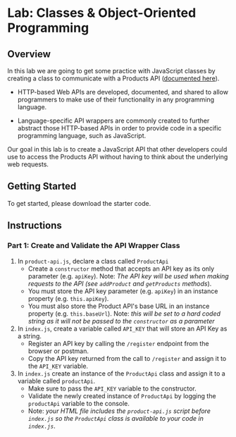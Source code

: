 # Lab: Classes & Object-Oriented Programming

## Overview
In this lab we are going to get some practice with JavaScript classes by creating a class to communicate with a Products API ([documented here](https://bstn-api-lab-f060f124aa11.herokuapp.com/)).

* HTTP-based Web APIs are developed, documented, and shared to allow programmers to make use of their functionality in any programming language.

* Language-specific API wrappers are commonly created to further abstract those HTTP-based APIs in order to provide code in a specific programming language, such as JavaScript.

Our goal in this lab is to create a JavaScript API that other developers could use to access the Products API without having to think about the underlying web requests.

## Getting Started
To get started, please download the starter code.

## Instructions
### Part 1: Create and Validate the API Wrapper Class
1. In `product-api.js`, declare a class called `ProductApi`
    * Create a `constructor` method that accepts an API key as its only parameter (e.g. `apiKey`). Note: _The API key will be used when making requests to the API (see `addProduct` and `getProducts` methods_).
    * You must store the API key parameter (e.g. `apiKey`) in an instance property (e.g. `this.apiKey`).
    * You must also store the Product API's base URL in an instance property (e.g. `this.baseUrl`). Note: _this will be set to a hard coded string as it will not be passed to the `constructor` as a parameter_
2. In `index.js`, create a variable called `API_KEY` that will store an API Key as a string.
    * Register an API key by calling the `/register` endpoint from the browser or postman.
    * Copy the API key returned from the call to `/register` and assign it to the `API_KEY` variable.
3. In `index.js` create an instance of the `ProductApi` class and assign it to a variable called `productApi`.
    * Make sure to pass the `API_KEY` variable to the constructor.
    * Validate the newly created instance of `ProductApi` by logging the `productApi` variable to the console.
    * Note: _your HTML file includes the `product-api.js` script before `index.js` so the `ProductApi` class is available to your code in `index.js`_.